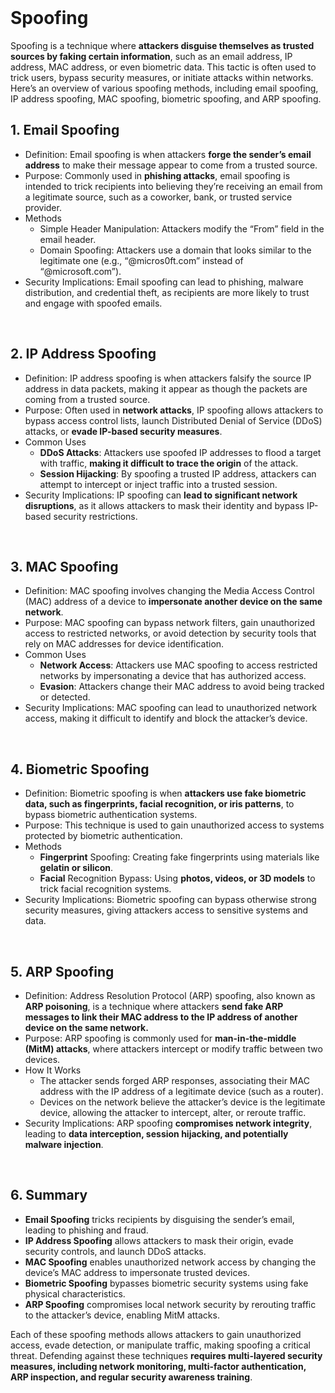 <br>

# Spoofing
Spoofing is a technique where **attackers disguise themselves as trusted sources by faking certain information**, such as an email address, IP address, MAC address, or even biometric data. This tactic is often used to trick users, bypass security measures, or initiate attacks within networks. Here’s an overview of various spoofing methods, including email spoofing, IP address spoofing, MAC spoofing, biometric spoofing, and ARP spoofing.

## 1. Email Spoofing
  - Definition: Email spoofing is when attackers **forge the sender’s email address** to make their message appear to come from a trusted source.
  - Purpose: Commonly used in **phishing attacks**, email spoofing is intended to trick recipients into believing they’re receiving an email from a legitimate source, such as a coworker, bank, or trusted service provider.
  - Methods
    - Simple Header Manipulation: Attackers modify the “From” field in the email header.
    - Domain Spoofing: Attackers use a domain that looks similar to the legitimate one (e.g., “@micros0ft.com” instead of “@microsoft.com”).
  - Security Implications: Email spoofing can lead to phishing, malware distribution, and credential theft, as recipients are more likely to trust and engage with spoofed emails.  
<br>

## 2. IP Address Spoofing
  - Definition: IP address spoofing is when attackers falsify the source IP address in data packets, making it appear as though the packets are coming from a trusted source.
  - Purpose: Often used in **network attacks**, IP spoofing allows attackers to bypass access control lists, launch Distributed Denial of Service (DDoS) attacks, or **evade IP-based security measures**.
  - Common Uses
    - **DDoS Attacks**: Attackers use spoofed IP addresses to flood a target with traffic, **making it difficult to trace the origin** of the attack.
    - **Session Hijacking**: By spoofing a trusted IP address, attackers can attempt to intercept or inject traffic into a trusted session.
  - Security Implications: IP spoofing can **lead to significant network disruptions**, as it allows attackers to mask their identity and bypass IP-based security restrictions.  
<br>

## 3. MAC Spoofing
  - Definition: MAC spoofing involves changing the Media Access Control (MAC) address of a device to **impersonate another device on the same network**.
  - Purpose: MAC spoofing can bypass network filters, gain unauthorized access to restricted networks, or avoid detection by security tools that rely on MAC addresses for device identification.
  - Common Uses
    - **Network Access**: Attackers use MAC spoofing to access restricted networks by impersonating a device that has authorized access.
    - **Evasion**: Attackers change their MAC address to avoid being tracked or detected.
  - Security Implications: MAC spoofing can lead to unauthorized network access, making it difficult to identify and block the attacker’s device.  
<br>

## 4. Biometric Spoofing
  - Definition: Biometric spoofing is when **attackers use fake biometric data, such as fingerprints, facial recognition, or iris patterns**, to bypass biometric authentication systems.
  - Purpose: This technique is used to gain unauthorized access to systems protected by biometric authentication.
  - Methods
    - **Fingerprint** Spoofing: Creating fake fingerprints using materials like **gelatin or silicon**.
    - **Facial** Recognition Bypass: Using **photos, videos, or 3D models** to trick facial recognition systems.
  - Security Implications: Biometric spoofing can bypass otherwise strong security measures, giving attackers access to sensitive systems and data.  
<br>

## 5. ARP Spoofing
  - Definition: Address Resolution Protocol (ARP) spoofing, also known as **ARP poisoning**, is a technique where attackers **send fake ARP messages to link their MAC address to the IP address of another device on the same network.**
  - Purpose: ARP spoofing is commonly used for **man-in-the-middle (MitM) attacks**, where attackers intercept or modify traffic between two devices.
  - How It Works
    - The attacker sends forged ARP responses, associating their MAC address with the IP address of a legitimate device (such as a router).
    - Devices on the network believe the attacker’s device is the legitimate device, allowing the attacker to intercept, alter, or reroute traffic.
  - Security Implications: ARP spoofing **compromises network integrity**, leading to **data interception, session hijacking, and potentially malware injection**.  
<br>

## 6. Summary
  - **Email Spoofing** tricks recipients by disguising the sender’s email, leading to phishing and fraud.
  - **IP Address Spoofing** allows attackers to mask their origin, evade security controls, and launch DDoS attacks.
  - **MAC Spoofing** enables unauthorized network access by changing the device’s MAC address to impersonate trusted devices.
  - **Biometric Spoofing** bypasses biometric security systems using fake physical characteristics.
  - **ARP Spoofing** compromises local network security by rerouting traffic to the attacker’s device, enabling MitM attacks.

Each of these spoofing methods allows attackers to gain unauthorized access, evade detection, or manipulate traffic, making spoofing a critical threat. Defending against these techniques **requires multi-layered security measures, including network monitoring, multi-factor authentication, ARP inspection, and regular security awareness training**.  
<br>